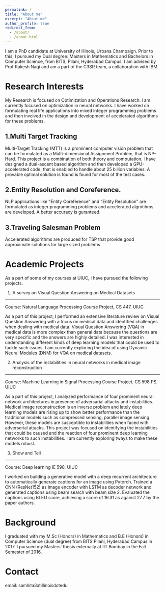 ```yaml
---
permalink: /
title: "About me"
excerpt: "About me"
author_profile: true
redirect_from: 
  - /about/
  - /about.html
---
```


I am a PhD candidate at University of Illinois, Urbana Champaign. Prior to this, I pursued my Dual degree: Masters in Mathematics and Bachelors in Computer Science, from BITS, Pilani, Hyderabad Campus. I am advised by Prof Rakesh Nagi and am a part of the C3SR team, a collaboration with IBM. 

Research Interests
======
My Research is focused on Optimization and Operations Research. I am currently focused on optimization in neural networks. I have worked on formulating real life applications into mixed integer programming problems and then involved in the design and development of accelerated algorithms for these problems. 

1.Multi Target Tracking
-----

Multi-Target Tracking (MTT) is a prominent computer vision problem that can be formulated as a Multi-dimensional Assignment Problem, that is NP-Hard. This project is a combination of both theory and computation. I have designed a dual-ascent based algorithm and then developed a GPU-accelerated code, that is enabled to handle about 25 billion variables. A provable optimal solution is found is found for most of the test cases.

 
2.Entity Resolution and Coreference.
-----
NLP applications like "Entity Coreference" and "Entity Resolution" are formulated as integer programming problems and accelerated algrotihms are developed. A better accuracy is guranteed. 

3.Traveling Salesman Problem
----

Accelerated algorithms are produced for TSP that provide good approximate solutions for large sized problems. 

Academic Projects
======
As a part of some of my courses at UIUC, I have pursued the following projects. 



1. A survey on Visual Question Answering on Medical Datasets
-----

Course: Natural Language Processing Course Project, CS 447, UIUC

As a part of this project, I performed an extensive literature review on Visual Question Answering with a focus on medical data and identified challenges when dealing with medical data. Visual Question Answering (VQA) in medical data is more complex than general data because the questions are very specific and the answers are highly detailed. I was interested in understanding different kinds of deep learning models that could be used to tackle such issues. I am currently exploring the idea of using Dynamic Neural Modules (DNM) for VQA on medical datasets. 


2. Analysis of the instabilities in neural networks in medical image reconstruction      
-----

Course: Machine Learning in Signal Processing Course Project, CS 598 PS, UIUC

As a part of this project, I analyzed performance of four prominent neural network architectures in presence of adversarial attacks and instabilities. Medical image reconstruction is an inverse problem and lately deep learning models are rising up to show better performance than the traditional models such as compressed sensing, parallel image sensing. However, these models are susceptible to instabilities when faced with adverserial attacks. This project was focused on identifying the instabilities that could be caused and the reaction of four prominent deep learning networks to such instabilities. I am currently exploring tways to make these models robust.  






3. Show and Tell
-----

Course: Deep learning IE 598, UIUC

I worked on building a generative model with a deep recurrent architecture to automatically generate captions for an image using Pytorch. Trained a CNN (ResNet152) as image encoder with LSTM as decoder network and generated captions using beam search with beam size 2. Evaluated the captions using BLEU score, achieving a score of 16.31 as against 27.7 by the paper authors.

Background
=====
I graduated with my M.Sc (Honors) in Mathematics and B.E (Honors) in Computer Science (dual degree) from BITS Pilani, Hyderabad Campus in 2017. I pursued my Masters' thesis externally at IIT Bombay in the Fall Semester of 2016. 


Contact
=====
email: samhita3atillinoisdotedu

